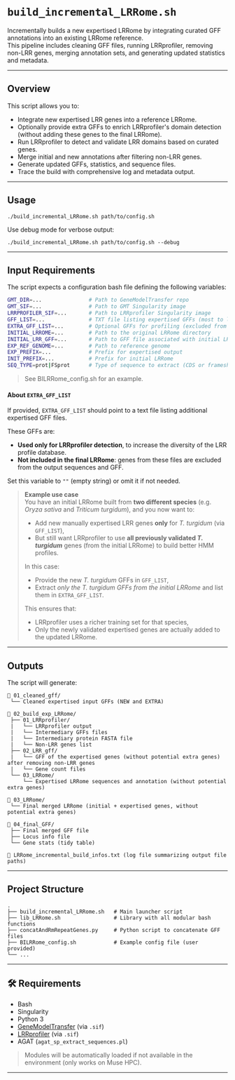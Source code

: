 # `build_incremental_LRRome.sh`

Incrementally builds a new expertised LRRome by integrating curated GFF annotations into an existing LRRome reference.  
This pipeline includes cleaning GFF files, running LRRprofiler, removing non-LRR genes, merging annotation sets, and generating updated statistics and metadata.

---

## Overview

This script allows you to:

- Integrate new expertised LRR genes into a reference LRRome.
- Optionally provide extra GFFs to enrich LRRprofiler's domain detection (without adding these genes to the final LRRome).
- Run LRRprofiler to detect and validate LRR domains based on curated genes.
- Merge initial and new annotations after filtering non-LRR genes.
- Generate updated GFFs, statistics, and sequence files.
- Trace the build with comprehensive log and metadata output.

---

## Usage
```
./build_incremental_LRRome.sh path/to/config.sh

```
Use debug mode for verbose output:
```
./build_incremental_LRRome.sh path/to/config.sh --debug
```
---

## Input Requirements

The script expects a configuration bash file defining the following variables:

```bash
GMT_DIR=...               # Path to GeneModelTransfer repo
GMT_SIF=...               # Path to GMT Singularity image
LRRPROFILER_SIF=...       # Path to LRRprofiler Singularity image
GFF_LIST=...              # TXT file listing expertised GFFs (most to least recent)
EXTRA_GFF_LIST=...        # Optional GFFs for profiling (excluded from new LRRome)
INITIAL_LRROME=...        # Path to the original LRRome directory
INITIAL_LRR_GFF=...       # Path to GFF file associated with initial LRRome
EXP_REF_GENOME=...        # Path to reference genome
EXP_PREFIX=...            # Prefix for expertised output
INIT_PREFIX=...           # Prefix for initial LRRome
SEQ_TYPE=prot|FSprot      # Type of sequence to extract (CDS or frameshift-aware)
```
> See BILRRome_config.sh for an example.

#### About `EXTRA_GFF_LIST`

If provided, `EXTRA_GFF_LIST` should point to a text file listing additional expertised GFF files.

These GFFs are:
- **Used only for LRRprofiler detection**, to increase the diversity of the LRR profile database.
- **Not included in the final LRRome**: genes from these files are excluded from the output sequences and GFF.

Set this variable to `""` (empty string) or omit it if not needed.

> **Example use case**  
> You have an initial LRRome built from **two different species** (e.g. *Oryza sativa* and *Triticum turgidum*), and you now want to:
> - Add new manually expertised LRR genes **only** for *T. turgidum* (via `GFF_LIST`),
> - But still want LRRprofiler to use **all previously validated *T. turgidum*** genes (from the initial LRRome) to build better HMM profiles.
>
> In this case:
> - Provide the new *T. turgidum* GFFs in `GFF_LIST`,
> - Extract *only the *T. turgidum* GFFs from the initial LRRome* and list them in `EXTRA_GFF_LIST`.
>
> This ensures that:
> - LRRprofiler uses a richer training set for that species,
> - Only the newly validated expertised genes are actually added to the updated LRRome.

---

## Outputs
The script will generate:
```
📂 01_cleaned_gff/
 └── Cleaned expertised input GFFs (NEW and EXTRA)

📂 02_build_exp_LRRome/
 ├── 01_LRRprofiler/
 |   └── LRRprofiler output
 |   └── Intermediary GFFs files
 |   └── Intermediary protein FASTA file
 |   └── Non-LRR genes list
 ├── 02_LRR_gff/
 |   └── GFF of the expertised genes (without potential extra genes) after removing non-LRR genes
 |   └── Gene count files
 └── 03_LRRome/
     └── Expertised LRRome sequences and annotation (without potential extra genes)

📂 03_LRRome/
 └── Final merged LRRome (initial + expertised genes, without potential extra genes)

📂 04_final_GFF/
 ├── Final merged GFF file
 ├── Locus info file
 └── Gene stats (tidy table)

📄 LRRome_incremental_build_infos.txt (log file summarizing output file paths)
```

---
## Project Structure

```
.
├── build_incremental_LRRome.sh   # Main launcher script  
├── lib_LRRome.sh                 # Library with all modular bash functions  
├── concatAndRmRepeatGenes.py     # Python script to concatenate GFF files  
├── BILRRome_config.sh            # Example config file (user provided)  
└── ...
```
---
## 🛠 Requirements

- Bash
- Singularity
- Python 3
- [GeneModelTransfer](https://github.com/ranwez/GeneModelTransfer/tree/master) (via `.sif`)
- [LRRprofiler](https://github.com/ranwez/LRRprofiler) (via `.sif`)
- AGAT (`agat_sp_extract_sequences.pl`)

> Modules will be automatically loaded if not available in the environment (only works on Muse HPC).

---

